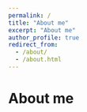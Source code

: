 ```yaml
---
permalink: /
title: "About me"
excerpt: "About me"
author_profile: true
redirect_from:
  - /about/
  - /about.html
---
```


About me
=============
